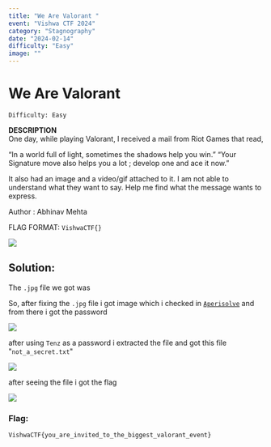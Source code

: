 ```yaml
---
title: "We Are Valorant "
event: "Vishwa CTF 2024"
category: "Stagnography"
date: "2024-02-14"
difficulty: "Easy"
image: ""
---
```

# We Are Valorant 
`Difficulty: Easy`

**DESCRIPTION**<br>
One day, while playing Valorant, I received a mail from Riot Games that read,

“In a world full of light, sometimes the shadows help you win.” “Your Signature move also helps you a lot ; develop one and ace it now.”

It also had an image and a video/gif attached to it. I am not able to understand what they want to say. Help me find what the message wants to express.

Author : Abhinav Mehta

FLAG FORMAT: `VishwaCTF{}`

![](../../assets/1_Phfc5m4JsB9EaflvDhqORQ.png)


## Solution:
The `.jpg` file we got was 

So, after fixing the `.jpg` file i got image which i checked in [`Aperisolve`](https://www.aperisolve.com/) and from there i got the password

![](../../assets/1_FdH9WywoHFmIMCtzcXnMeA.png)

after using `Tenz` as a password i extracted the file and got this file "`not_a_secret.txt`"

![](../../assets/1_yyYDgnA4wDC6Y1l5SwLBQg.jpg)

after seeing the file i got the flag

![](../../assets/1_MQXqLzZ5Ka8IwBzdRAMrlA.jpg)

### Flag:
`VishwaCTF{you_are_invited_to_the_biggest_valorant_event}`


